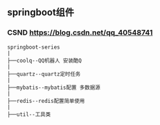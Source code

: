 ## springboot组件

### CSND https://blog.csdn.net/qq_40548741

```
springboot-series
|
├──coolq--QQ机器人 安装酷Q
|
├──quartz--quartz定时任务
|
├──mybatis--mybatis配置 多数据源
|
├──redis--redis配置简单使用
|
├──util--工具类
```
